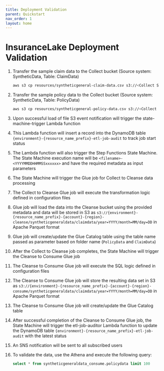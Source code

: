 ```yaml
---
title: Deployment Validation
parent: Quickstart
nav_order: 1
layout: home
---
```

# InsuranceLake Deployment Validation

1. Transfer the sample claim data to the Collect bucket (Source system: SyntheticData, Table: ClaimData)
   ```bash
   aws s3 cp resources/syntheticgeneral-claim-data.csv s3://<Collect S3 Bucket>/SyntheticGeneralData/ClaimData/
   ```

1. Transfer the sample policy data to the Collect bucket (Source system: SyntheticData, Table: PolicyData)
   ```bash
   aws s3 cp resources/syntheticgeneral-policy-data.csv s3://<Collect S3 Bucket>/SyntheticGeneralData/PolicyData/
   ```

1. Upon successful load of file S3 event notification will trigger the state-machine-trigger Lambda function

1. This Lambda function will insert a record into the DynamoDB table `{environment}-{resource_name_prefix}-etl-job-audit` to track job start status

1. The Lambda function will also trigger the Step Functions State Machine. The State Machine execution name will be `<filename>-<YYYYMMDDHHMMSSxxxxxx>` and have the required metadata as input parameters

1. The State Machine will trigger the Glue job for Collect to Cleanse data processing

1. The Collect to Cleanse Glue job will execute the transformation logic defined in configuration files

1. Glue job will load the data into the Cleanse bucket using the provided metadata and data will be stored in S3 as `s3://{environment}-{resource_name_prefix}-{account}-{region}-cleanse/syntheticgeneraldata/claimdata/year=YYYY/month=MM/day=DD` in Apache Parquet format

1. Glue job will create/update the Glue Catalog table using the table name passed as parameter based on folder name (`PolicyData` and `ClaimData`)

1. After the Collect to Cleanse job completes, the State Machine will trigger the Cleanse to Consume Glue job

1. The Cleanse to Consume Glue job will execute the SQL logic defined in configuration files

1. The Cleanse to Consume Glue job will store the resulting data set in S3 as `s3://{environment}-{resource_name_prefix}-{account}-{region}-consume/syntheticgeneraldata/claimdata/year=YYYY/month=MM/day=DD` in Apache Parquet format

1. The Cleanse to Consume Glue job will create/update the Glue Catalog table

1. After successful completion of the Cleanse to Consume Glue job, the State Machine will trigger the etl-job-auditor Lambda function to update the DynamoDB table `{environment}-{resource_name_prefix}-etl-job-audit` with the latest status

1. An SNS notification will be sent to all subscribed users

1. To validate the data, use the Athena and execute the following query:

    ```sql
    select * from syntheticgeneraldata_consume.policydata limit 100
    ```